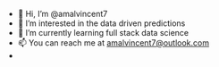 - 👋 Hi, I’m @amalvincent7
- 👀 I’m interested in the data driven predictions
- 🌱 I’m currently learning full stack data science
- 📫 You can reach me at amalvincent7@outlook.com
-

<!---
amalvincent7/amalvincent7 is a ✨ special ✨ repository because its `README.md` (this file) appears on your GitHub profile.
You can click the Preview link to take a look at your changes.
--->
